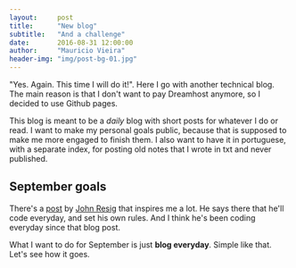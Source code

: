 ```yaml
---
layout:     post
title:      "New blog"
subtitle:   "And a challenge"
date:       2016-08-31 12:00:00
author:     "Mauricio Vieira"
header-img: "img/post-bg-01.jpg"
---
```


<p>"Yes. Again. This time I will do it!". Here I go with another technical blog. The main reason is that I don't want to pay Dreamhost anymore, so I decided to use Github pages.</p>

<p>This blog is meant to be a <i>daily</i> blog with short posts for whatever I do or read. I want to make my personal goals public, because that is supposed to make me more engaged to finish them. I also want to have it in portuguese, with a separate index, for posting old notes that I wrote in txt and never published.<p>

<h2 class="section-heading">September goals</h2>

There's a <a href="http://ejohn.org/blog/write-code-every-day/">post</a> by <a href="https://github.com/jeresig">John Resig</a> that inspires me a lot. He says there that he'll code everyday, and set his own rules. And I think he's been coding everyday since that blog post.

What I want to do for September is just <b>blog everyday</b>. Simple like that. Let's see how it goes.

